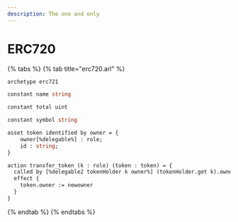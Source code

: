 ```yaml
---
description: The one and only
---
```


# ERC720

{% tabs %}
{% tab title="erc720.arl" %}
```ocaml
archetype erc721

constant name string

constant total uint

constant symbol string

asset token identified by owner = {
    owner[%delegable%] : role;
    id : string;
}

action transfer_token (k : role) (token : token) = {
  called by [%delegable2 tokenHolder k owner%] (tokenHolder.get k).owner
  effect {
    token.owner := newowner
  }
}

```
{% endtab %}
{% endtabs %}



